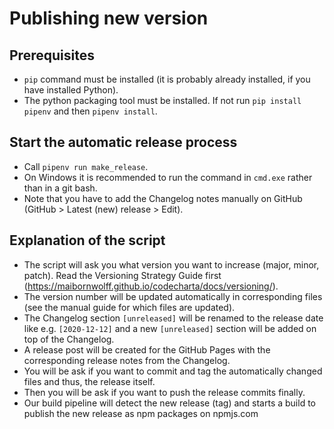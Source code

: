 # Publishing new version

## Prerequisites

-   `pip` command must be installed (it is probably already installed, if you have installed Python).
-   The python packaging tool must be installed. If not run `pip install pipenv` and then `pipenv install`.

## Start the automatic release process

-   Call `pipenv run make_release`.
-   On Windows it is recommended to run the command in `cmd.exe` rather than in a git bash.
-   Note that you have to add the Changelog notes manually on GitHub (GitHub > Latest (new) release > Edit).

## Explanation of the script

-   The script will ask you what version you want to increase (major, minor, patch). Read the Versioning Strategy Guide first (https://maibornwolff.github.io/codecharta/docs/versioning/).
-   The version number will be updated automatically in corresponding files (see the manual guide for which files are updated).
-   The Changelog section `[unreleased]` will be renamed to the release date like e.g. `[2020-12-12]` and a new `[unreleased]` section will be added on top of the Changelog.
-   A release post will be created for the GitHub Pages with the corresponding release notes from the Changelog.
-   You will be ask if you want to commit and tag the automatically changed files and thus, the release itself.
-   Then you will be ask if you want to push the release commits finally.
-   Our build pipeline will detect the new release (tag) and starts a build to publish the new release as npm packages on npmjs.com
